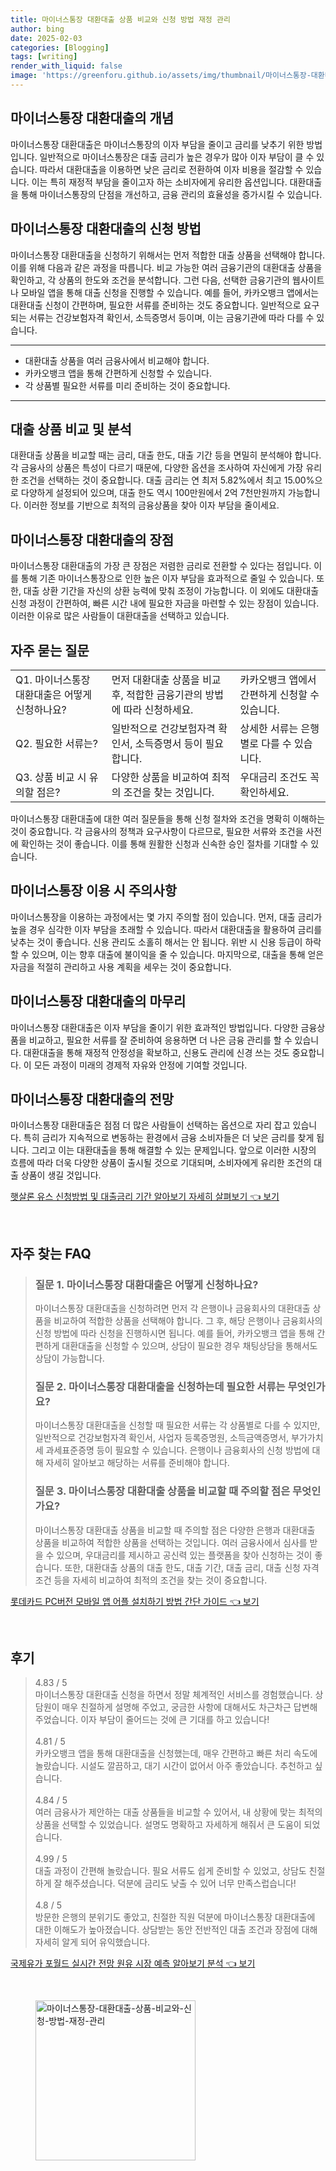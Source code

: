 ```yaml
---
title: 마이너스통장 대환대출 상품 비교와 신청 방법 재정 관리
author: bing
date: 2025-02-03
categories: [Blogging]
tags: [writing]
render_with_liquid: false
image: 'https://greenforu.github.io/assets/img/thumbnail/마이너스통장-대환대출-상품-비교와-신청-방법-재정-관리.webp'
---
```



<h2 id='마이너스통장 대환대출의 개념'>마이너스통장 대환대출의 개념</h2>

<p>마이너스통장 대환대출은 마이너스통장의 이자 부담을 줄이고 금리를 낮추기 위한 방법입니다. 일반적으로 마이너스통장은 대출 금리가 높은 경우가 많아 이자 부담이 클 수 있습니다. 따라서 대환대출을 이용하면 낮은 금리로 전환하여 이자 비용을 절감할 수 있습니다. 이는 특히 재정적 부담을 줄이고자 하는 소비자에게 유리한 옵션입니다. 대환대출을 통해 마이너스통장의 단점을 개선하고, 금융 관리의 효율성을 증가시킬 수 있습니다.</p>

<h2 id='마이너스통장 대환대출의 신청 방법'>마이너스통장 대환대출의 신청 방법</h2>

<p>마이너스통장 대환대출을 신청하기 위해서는 먼저 적합한 대출 상품을 선택해야 합니다. 이를 위해 다음과 같은 과정을 따릅니다. 비교 가능한 여러 금융기관의 대환대출 상품을 확인하고, 각 상품의 한도와 조건을 분석합니다. 그런 다음, 선택한 금융기관의 웹사이트나 모바일 앱을 통해 대출 신청을 진행할 수 있습니다. 예를 들어, 카카오뱅크 앱에서는 대환대출 신청이 간편하며, 필요한 서류를 준비하는 것도 중요합니다. 일반적으로 요구되는 서류는 건강보험자격 확인서, 소득증명서 등이며, 이는 금융기관에 따라 다를 수 있습니다.</p>

<hr />

<ul>
    <li>대환대출 상품을 여러 금융사에서 비교해야 합니다.</li>
    <li>카카오뱅크 앱을 통해 간편하게 신청할 수 있습니다.</li>
    <li>각 상품별 필요한 서류를 미리 준비하는 것이 중요합니다.</li>
</ul>

<hr />

<h2 id='대출 상품 비교 및 분석'>대출 상품 비교 및 분석</h2>

<p>대환대출 상품을 비교할 때는 금리, 대출 한도, 대출 기간 등을 면밀히 분석해야 합니다. 각 금융사의 상품은 특성이 다르기 때문에, 다양한 옵션을 조사하여 자신에게 가장 유리한 조건을 선택하는 것이 중요합니다. 대출 금리는 연 최저 5.82%에서 최고 15.00%으로 다양하게 설정되어 있으며, 대출 한도 역시 100만원에서 2억 7천만원까지 가능합니다. 이러한 정보를 기반으로 최적의 금융상품을 찾아 이자 부담을 줄이세요.</p>

<h2 id='마이너스통장 대환대출의 장점'>마이너스통장 대환대출의 장점</h2>

<p>마이너스통장 대환대출의 가장 큰 장점은 저렴한 금리로 전환할 수 있다는 점입니다. 이를 통해 기존 마이너스통장으로 인한 높은 이자 부담을 효과적으로 줄일 수 있습니다. 또한, 대출 상환 기간을 자신의 상환 능력에 맞춰 조정이 가능합니다. 이 외에도 대환대출 신청 과정이 간편하여, 빠른 시간 내에 필요한 자금을 마련할 수 있는 장점이 있습니다. 이러한 이유로 많은 사람들이 대환대출을 선택하고 있습니다.</p>

<h2 id='자주 묻는 질문'>자주 묻는 질문</h2>

<table>
    <tr>
        <td>Q1. 마이너스통장 대환대출은 어떻게 신청하나요?</td>
        <td>먼저 대환대출 상품을 비교 후, 적합한 금융기관의 방법에 따라 신청하세요.</td>
        <td>카카오뱅크 앱에서 간편하게 신청할 수 있습니다.</td>
    </tr>
    <tr>
        <td>Q2. 필요한 서류는?</td>
        <td>일반적으로 건강보험자격 확인서, 소득증명서 등이 필요합니다.</td>
        <td>상세한 서류는 은행별로 다를 수 있습니다.</td>
    </tr>
    <tr>
        <td>Q3. 상품 비교 시 유의할 점은?</td>
        <td>다양한 상품을 비교하여 최적의 조건을 찾는 것입니다.</td>
        <td>우대금리 조건도 꼭 확인하세요.</td>
    </tr>
</table>

<p>마이너스통장 대환대출에 대한 여러 질문들을 통해 신청 절차와 조건을 명확히 이해하는 것이 중요합니다. 각 금융사의 정책과 요구사항이 다르므로, 필요한 서류와 조건을 사전에 확인하는 것이 좋습니다. 이를 통해 원활한 신청과 신속한 승인 절차를 기대할 수 있습니다.</p>

<h2 id='마이너스통장 이용 시 주의사항'>마이너스통장 이용 시 주의사항</h2>

<p>마이너스통장을 이용하는 과정에서는 몇 가지 주의할 점이 있습니다. 먼저, 대출 금리가 높을 경우 심각한 이자 부담을 초래할 수 있습니다. 따라서 대환대출을 활용하여 금리를 낮추는 것이 좋습니다. 신용 관리도 소홀히 해서는 안 됩니다. 위반 시 신용 등급이 하락할 수 있으며, 이는 향후 대출에 불이익을 줄 수 있습니다. 마지막으로, 대출을 통해 얻은 자금을 적절히 관리하고 사용 계획을 세우는 것이 중요합니다.</p>

<h2 id='마이너스통장 대환대출의 마무리'>마이너스통장 대환대출의 마무리</h2>

<p>마이너스통장 대환대출은 이자 부담을 줄이기 위한 효과적인 방법입니다. 다양한 금융상품을 비교하고, 필요한 서류를 잘 준비하여 응용하면 더 나은 금융 관리를 할 수 있습니다. 대환대출을 통해 재정적 안정성을 확보하고, 신용도 관리에 신경 쓰는 것도 중요합니다. 이 모든 과정이 미래의 경제적 자유와 안정에 기여할 것입니다.</p>

<h2 id='마이너스통장 대환대출의 전망'>마이너스통장 대환대출의 전망</h2>

<p>마이너스통장 대환대출은 점점 더 많은 사람들이 선택하는 옵션으로 자리 잡고 있습니다. 특히 금리가 지속적으로 변동하는 환경에서 금융 소비자들은 더 낮은 금리를 찾게 됩니다. 그리고 이는 대환대출을 통해 해결할 수 있는 문제입니다. 앞으로 이러한 시장의 흐름에 따라 더욱 다양한 상품이 출시될 것으로 기대되며, 소비자에게 유리한 조건의 대출 상품이 생길 것입니다.</p>


<p><a class="click-button" title="햇살론 유스 신청방법 및 대출금리 기간 알아보기 자세히 살펴보기" href="https://greenforu.github.io/posts/%ED%96%87%EC%82%B4%EB%A1%A0-%EC%9C%A0%EC%8A%A4-%EC%8B%A0%EC%B2%AD%EB%B0%A9%EB%B2%95-%EB%B0%8F-%EB%8C%80%EC%B6%9C%EA%B8%88%EB%A6%AC-%EA%B8%B0%EA%B0%84-%EC%95%8C%EC%95%84%EB%B3%B4%EA%B8%B0-%EC%9E%90%EC%84%B8%ED%9E%88-%EC%82%B4%ED%8E%B4%EB%B3%B4%EA%B8%B0/" rel="dofollow">햇살론 유스 신청방법 및 대출금리 기간 알아보기 자세히 살펴보기 👈 보기</a></p><br>
<h2 id='자주_찾는_FAQ'>자주 찾는 FAQ</h2>
<div itemscope="" itemtype="https://schema.org/FAQPage"> 
<blockquote> 
<div itemscope="" itemprop="mainEntity" itemtype="https://schema.org/Question"> 
<h3 itemprop="name">질문 1. 마이너스통장 대환대출은 어떻게 신청하나요?</h3> 
<div itemscope="" itemprop="acceptedAnswer" itemtype="https://schema.org/Answer"> 
<span itemprop="text"> 
<p>마이너스통장 대환대출을 신청하려면 먼저 각 은행이나 금융회사의 대환대출 상품을 비교하여 적합한 상품을 선택해야 합니다. 그 후, 해당 은행이나 금융회사의 신청 방법에 따라 신청을 진행하시면 됩니다. 예를 들어, 카카오뱅크 앱을 통해 간편하게 대환대출을 신청할 수 있으며, 상담이 필요한 경우 채팅상담을 통해서도 상담이 가능합니다.</p> 
</span> 
</div> 
</div> 

<div itemscope="" itemprop="mainEntity" itemtype="https://schema.org/Question"> 
<h3 itemprop="name">질문 2. 마이너스통장 대환대출을 신청하는데 필요한 서류는 무엇인가요?</h3> 
<div itemscope="" itemprop="acceptedAnswer" itemtype="https://schema.org/Answer"> 
<span itemprop="text"> 
<p>마이너스통장 대환대출을 신청할 때 필요한 서류는 각 상품별로 다를 수 있지만, 일반적으로 건강보험자격 확인서, 사업자 등록증명원, 소득금액증명서, 부가가치세 과세표준증명 등이 필요할 수 있습니다. 은행이나 금융회사의 신청 방법에 대해 자세히 알아보고 해당하는 서류를 준비해야 합니다.</p> 
</span> 
</div> 
</div> 

<div itemscope="" itemprop="mainEntity" itemtype="https://schema.org/Question"> 
<h3 itemprop="name">질문 3. 마이너스통장 대환대출 상품을 비교할 때 주의할 점은 무엇인가요?</h3> 
<div itemscope="" itemprop="acceptedAnswer" itemtype="https://schema.org/Answer"> 
<span itemprop="text"> 
<p>마이너스통장 대환대출 상품을 비교할 때 주의할 점은 다양한 은행과 대환대출 상품을 비교하여 적합한 상품을 선택하는 것입니다. 여러 금융사에서 심사를 받을 수 있으며, 우대금리를 제시하고 공신력 있는 플랫폼을 찾아 신청하는 것이 좋습니다. 또한, 대환대출 상품의 대출 한도, 대출 기간, 대출 금리, 대출 신청 자격 조건 등을 자세히 비교하여 최적의 조건을 찾는 것이 중요합니다.</p> 
</span> 
</div> 
</div> 
</blockquote> 
</div>
<p><a class="click-button" title="롯데카드 PC버전 모바일 앱 어플 설치하기 방법 간단 가이드" href="https://greenforu.github.io/posts/%EB%A1%AF%EB%8D%B0%EC%B9%B4%EB%93%9C-PC%EB%B2%84%EC%A0%84-%EB%AA%A8%EB%B0%94%EC%9D%BC-%EC%95%B1-%EC%96%B4%ED%94%8C-%EC%84%A4%EC%B9%98%ED%95%98%EA%B8%B0-%EB%B0%A9%EB%B2%95-%EA%B0%84%EB%8B%A8-%EA%B0%80%EC%9D%B4%EB%93%9C/" rel="dofollow">롯데카드 PC버전 모바일 앱 어플 설치하기 방법 간단 가이드 👈 보기</a></p><br>
<h2 id='후기'>후기</h2>
<div itemscope itemtype="https://schema.org/Product">
  <blockquote>
  <div itemprop="review" itemscope itemtype="https://schema.org/Review">
      <div itemprop="reviewRating" itemscope itemtype="https://schema.org/Rating"> <span itemprop="ratingValue">4.83</span> / <span itemprop="bestRating">5</span> </div>
      <span itemprop="reviewBody">마이너스통장 대환대출 신청을 하면서 정말 체계적인 서비스를 경험했습니다. 상담원이 매우 친절하게 설명해 주었고, 궁금한 사항에 대해서도 차근차근 답변해 주었습니다. 이자 부담이 줄어드는 것에 큰 기대를 하고 있습니다!</span>
  </div>
  <br>
  <div itemprop="review" itemscope itemtype="https://schema.org/Review">
      <div itemprop="reviewRating" itemscope itemtype="https://schema.org/Rating"> <span itemprop="ratingValue">4.81</span> / <span itemprop="bestRating">5</span> </div>
      <span itemprop="reviewBody">카카오뱅크 앱을 통해 대환대출을 신청했는데, 매우 간편하고 빠른 처리 속도에 놀랐습니다. 시설도 깔끔하고, 대기 시간이 없어서 아주 좋았습니다. 추천하고 싶습니다.</span>
  </div>
  <br>
  <div itemprop="review" itemscope itemtype="https://schema.org/Review">
      <div itemprop="reviewRating" itemscope itemtype="https://schema.org/Rating"> <span itemprop="ratingValue">4.84</span> / <span itemprop="bestRating">5</span> </div>
      <span itemprop="reviewBody">여러 금융사가 제안하는 대출 상품들을 비교할 수 있어서, 내 상황에 맞는 최적의 상품을 선택할 수 있었습니다. 설명도 명확하고 자세하게 해줘서 큰 도움이 되었습니다.</span>
  </div>
  <br>
  <div itemprop="review" itemscope itemtype="https://schema.org/Review">
      <div itemprop="reviewRating" itemscope itemtype="https://schema.org/Rating"> <span itemprop="ratingValue">4.99</span> / <span itemprop="bestRating">5</span> </div>
      <span itemprop="reviewBody">대출 과정이 간편해 놀랐습니다. 필요 서류도 쉽게 준비할 수 있었고, 상담도 친절하게 잘 해주셨습니다. 덕분에 금리도 낮출 수 있어 너무 만족스럽습니다!</span>
  </div>
  <br>
  <div itemprop="review" itemscope itemtype="https://schema.org/Review">
      <div itemprop="reviewRating" itemscope itemtype="https://schema.org/Rating"> <span itemprop="ratingValue">4.8</span> / <span itemprop="bestRating">5</span> </div>
      <span itemprop="reviewBody">방문한 은행의 분위기도 좋았고, 친절한 직원 덕분에 마이너스통장 대환대출에 대한 이해도가 높아졌습니다. 상담받는 동안 전반적인 대출 조건과 장점에 대해 자세히 알게 되어 유익했습니다.</span>
  </div>
  </blockquote>
</div>
<p><a class="click-button" title="국제유가 포월드 실시간 전망 원유 시장 예측 알아보기 분석" href="https://greenforu.github.io/posts/%EA%B5%AD%EC%A0%9C%EC%9C%A0%EA%B0%80-%ED%8F%AC%EC%9B%94%EB%93%9C-%EC%8B%A4%EC%8B%9C%EA%B0%84-%EC%A0%84%EB%A7%9D-%EC%9B%90%EC%9C%A0-%EC%8B%9C%EC%9E%A5-%EC%98%88%EC%B8%A1-%EC%95%8C%EC%95%84%EB%B3%B4%EA%B8%B0-%EB%B6%84%EC%84%9D/" rel="dofollow">국제유가 포월드 실시간 전망 원유 시장 예측 알아보기 분석 👈 보기</a></p><br>
<figure class="image"><img src="https://greenforu.github.io/assets/img/thumbnail/마이너스통장-대환대출-상품-비교와-신청-방법-재정-관리.webp" alt="마이너스통장-대환대출-상품-비교와-신청-방법-재정-관리" width="256" height="256"></figure>